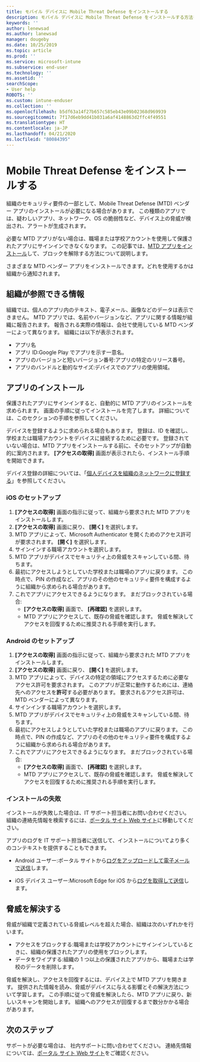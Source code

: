 ```yaml
---
title: モバイル デバイスに Mobile Threat Defense をインストールする
description: モバイル デバイスに Mobile Threat Defense をインストールする方法を説明します。
keywords: ''
author: lenewsad
ms.author: lanewsad
manager: dougeby
ms.date: 10/25/2019
ms.topic: article
ms.prod: ''
ms.service: microsoft-intune
ms.subservice: end-user
ms.technology: ''
ms.assetid: ''
searchScope:
- User help
ROBOTS: ''
ms.custom: intune-enduser
ms.collection: ''
ms.openlocfilehash: b5df63a14f27b657c585eb43e09b02368d969939
ms.sourcegitcommit: 7f17d6eb9dd41b031a6af4148863d2ffc4f49551
ms.translationtype: HT
ms.contentlocale: ja-JP
ms.lasthandoff: 04/21/2020
ms.locfileid: "80084395"
---
```

# <a name="install-mobile-threat-defense"></a>Mobile Threat Defense をインストールする   

組織のセキュリティ要件の一部として、Mobile Threat Defense (MTD) ベンダー アプリのインストールが必要になる場合があります。 この種類のアプリでは、疑わしいアプリ、ネットワーク、OS の脆弱性など、デバイス上の脅威が検出され、アラートが生成されます。  

必要な MTD アプリがない場合は、職場または学校アカウントを使用して保護されたアプリにサインインできなくなります。 この記事では、[MTD アプリをインストール](set-up-mobile-threat-defense.md#install-app)して、ブロックを解除する方法について説明します。  

さまざまな MTD ベンダー アプリをインストールできます。どれを使用するかは組織から通知されます。 


## <a name="information-your-organization-can-see"></a>組織が参照できる情報   

組織では、個人のアプリ内のテキスト、電子メール、画像などのデータは表示できません。 MTD アプリでは、名前やバージョンなど、アプリに関する情報が組織に報告されます。 報告される実際の情報は、会社で使用している MTD ベンダーによって異なります。 組織には以下が表示されます。   

* アプリ名  
* アプリ ID:Google Play でアプリを示す一意名。  
* アプリのバージョンと短いバージョン番号:アプリの特定のリリース番号。  
* アプリのバンドルと動的なサイズ:デバイスでのアプリの使用領域。 


## <a name="install-app"></a>アプリのインストール    
保護されたアプリにサインインすると、自動的に MTD アプリのインストールを求められます。 画面の手順に従ってインストールを完了します。 詳細については、このセクションの手順を参照してください。  
 
デバイスを登録するように求められる場合もあります。 登録は、ID を確認し、学校または職場アカウントをデバイスに接続するために必要です。 登録されていない場合は、MTD アプリをインストールする前に、そのセットアップが自動的に案内されます。 **[アクセスの取得]** 画面が表示されたら、インストール手順を開始できます。  

デバイス登録の詳細については、「[個人デバイスを組織のネットワークに登録する](https://docs.microsoft.com/azure/active-directory/user-help/user-help-register-device-on-network)」を参照してください。  

### <a name="ios-setup"></a>iOS のセットアップ  

1. **[アクセスの取得]** 画面の指示に従って、組織から要求された MTD アプリをインストールします。   
2. **[アクセスの取得]** 画面に戻り、 **[開く]** を選択します。  
3. MTD アプリによって、Microsoft Authenticator を開くためのアクセス許可が要求されます。 **[開く]** を選択します。 
4. サインインする職場アカウントを選択します。 
5. MTD アプリがデバイスでセキュリティ上の脅威をスキャンしている間、待ちます。 
6. 最初にアクセスしようとしていた学校または職場のアプリに戻ります。 この時点で、PIN の作成など、アプリのその他のセキュリティ要件を構成するように組織から求められる場合があります。   
7. これでアプリにアクセスできるようになります。 まだブロックされている場合:  
    * **[アクセスの取得]** 画面で、 **[再確認]** を選択します。  
    * MTD アプリにアクセスして、既存の脅威を確認します。 脅威を解決してアクセスを回復するために推奨される手順を実行します。    

### <a name="android-setup"></a>Android のセットアップ 

1. **[アクセスの取得]** 画面の指示に従って、組織から要求された MTD アプリをインストールします。  
2. **[アクセスの取得]** 画面に戻り、 **[開く]** を選択します。  
3. MTD アプリによって、デバイスの特定の領域にアクセスするために必要なアクセス許可を要求されます。 このアプリが正常に動作するためには、連絡先へのアクセスを**許可**する必要があります。 要求されるアクセス許可は、MTD ベンダーによって異なります。  
4. サインインする職場アカウントを選択します。  
5. MTD アプリがデバイスでセキュリティ上の脅威をスキャンしている間、待ちます。  
6. 最初にアクセスしようとしていた学校または職場のアプリに戻ります。 この時点で、PIN の作成など、アプリのその他のセキュリティ要件を構成するように組織から求められる場合があります。  
7. これでアプリにアクセスできるようになります。 まだブロックされている場合:  
    * **[アクセスの取得]** 画面で、 **[再確認]** を選択します。  
    * MTD アプリにアクセスして、既存の脅威を確認します。 脅威を解決してアクセスを回復するために推奨される手順を実行します。  

### <a name="installation-failed"></a>インストールの失敗  

インストールが失敗した場合は、IT サポート担当者にお問い合わせください。 組織の連絡先情報を検索するには、[ポータル サイト Web サイト](https://go.microsoft.com/fwlink/?linkid=2010980)に移動してください。  

アプリのログを IT サポート担当者に送信して、インストールについてより多くのコンテキストを提供することもできます。  
* Android ユーザー:ポータル サイトから[ログをアップロードして電子メールで送信](https://docs.microsoft.com/mem/intune/user-help/send-logs-to-your-it-admin-by-email-android)します。   

* iOS デバイス ユーザー:Microsoft Edge for iOS から[ログを取得して送信](https://docs.microsoft.com/intune/apps/manage-microsoft-edge#use-microsoft-edge-to-access-managed-app-logs)します。  

## <a name="resolve-a-threat"></a>脅威を解決する  
脅威が組織で定義されている脅威レベルを超えた場合、組織は次のいずれかを行います。  
   
* アクセスをブロックする:職場または学校アカウントにサインインしているときに、組織の保護されたアプリの使用をブロックします。  
* データをワイプする:組織の 1 つ以上の保護されたアプリから、職場または学校のデータを削除します。  

脅威を解決し、アクセスを回復するには、デバイス上で MTD アプリを開きます。 提供された情報を読み、脅威がデバイスに与える影響とその解決方法について学習します。 この手順に従って脅威を解決したら、MTD アプリに戻り、新しいスキャンを開始します。 組織へのアクセスが回復するまで数分かかる場合があります。  

## <a name="next-steps"></a>次のステップ  

サポートが必要な場合は、 社内サポートに問い合わせてください。 連絡先情報については、[ポータル サイト Web サイト](https://go.microsoft.com/fwlink/?linkid=2010980)をご確認ください。

